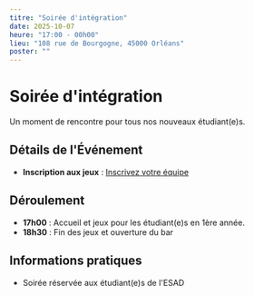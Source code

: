 ```yaml
---
titre: "Soirée d'intégration"
date: 2025-10-07
heure: "17:00 - 00h00"
lieu: "108 rue de Bourgogne, 45000 Orléans"
poster: ""
---
```


# Soirée d'intégration

Un moment de rencontre pour tous nos nouveaux étudiant(e)s.

## Détails de l'Événement
- **Inscription aux jeux** : [Inscrivez votre équipe]()

## Déroulement
- **17h00** : Accueil et jeux pour les étudiant(e)s en 1ère année.
- **18h30** : Fin des jeux et ouverture du bar

## Informations pratiques
- Soirée réservée aux étudiant(e)s de l'ESAD
